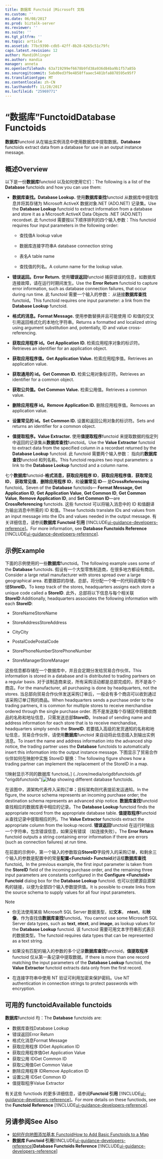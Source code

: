 ```yaml
---
title: 数据库 Functoid |Microsoft 文档
ms.custom: ''
ms.date: 06/08/2017
ms.prod: biztalk-server
ms.reviewer: ''
ms.suite: ''
ms.tgt_pltfrm: ''
ms.topic: article
ms.assetid: 77bc9390-cdb5-42ff-8b28-6265c51c79fc
caps.latest.revision: 12
author: MandiOhlinger
ms.author: mandia
manager: anneta
ms.openlocfilehash: 63a719299ef6678b9fd38a936d84ba9b1f57a85b
ms.sourcegitcommit: 5abd0ed3f9e4858ffaaec5481bfa8878595e95f7
ms.translationtype: MT
ms.contentlocale: zh-CN
ms.lasthandoff: 11/28/2017
ms.locfileid: "25969771"
---
```

# <a name="database-functoids"></a><span data-ttu-id="1f9b2-102">“数据库”Functoid</span><span class="sxs-lookup"><span data-stu-id="1f9b2-102">Database Functoids</span></span>
<span data-ttu-id="1f9b2-103">**数据库**functoid 从在输出实例消息中使用数据库中提取数据。</span><span class="sxs-lookup"><span data-stu-id="1f9b2-103">**Database** functoids extract data from a database for use in an output instance message.</span></span> 

## <a name="overview"></a><span data-ttu-id="1f9b2-104">概述</span><span class="sxs-lookup"><span data-stu-id="1f9b2-104">Overview</span></span>
<span data-ttu-id="1f9b2-105">以下是一份**数据库**functoid 以及如何使用它们：</span><span class="sxs-lookup"><span data-stu-id="1f9b2-105">The following is a list of the **Database** functoids and how you can use them:</span></span>  
  
-   <span data-ttu-id="1f9b2-106">**数据库查找。**</span><span class="sxs-lookup"><span data-stu-id="1f9b2-106">**Database Lookup.**</span></span> <span data-ttu-id="1f9b2-107">使用**数据库查找**functoid 从数据库中提取信息并将其存储为 Microsoft ActiveX 数据对象.NET (ADO.NET) 记录集。</span><span class="sxs-lookup"><span data-stu-id="1f9b2-107">Use the **Database Lookup** functoid to extract information from a database and store it as a Microsoft ActiveX Data Objects .NET (ADO.NET) recordset.</span></span> <span data-ttu-id="1f9b2-108">此 functoid 需要按以下顺序排列的四个输入参数：</span><span class="sxs-lookup"><span data-stu-id="1f9b2-108">This functoid requires four input parameters in the following order:</span></span>  
  
    -   <span data-ttu-id="1f9b2-109">查找值</span><span class="sxs-lookup"><span data-stu-id="1f9b2-109">A lookup value</span></span>  
  
    -   <span data-ttu-id="1f9b2-110">数据库连接字符串</span><span class="sxs-lookup"><span data-stu-id="1f9b2-110">A database connection string</span></span>  
  
    -   <span data-ttu-id="1f9b2-111">表名</span><span class="sxs-lookup"><span data-stu-id="1f9b2-111">A table name</span></span>  
  
    -   <span data-ttu-id="1f9b2-112">查找值的列名。</span><span class="sxs-lookup"><span data-stu-id="1f9b2-112">A column name for the lookup value.</span></span>  
  
-   <span data-ttu-id="1f9b2-113">**错误返回。**</span><span class="sxs-lookup"><span data-stu-id="1f9b2-113">**Error Return.**</span></span> <span data-ttu-id="1f9b2-114">使用**错误返回**functoid 捕获错误的信息，如数据库连接故障，请在运行时期间发生。</span><span class="sxs-lookup"><span data-stu-id="1f9b2-114">Use the **Error Return** functoid to capture error information, such as database connection failures, that occur during run time.</span></span> <span data-ttu-id="1f9b2-115">此 functoid 需要一个输入的参数： 从链接**数据库查找**functoid。</span><span class="sxs-lookup"><span data-stu-id="1f9b2-115">This functoid requires one input parameter: a link from the **Database Lookup** functoid.</span></span>  
  
-   <span data-ttu-id="1f9b2-116">**格式的消息。**</span><span class="sxs-lookup"><span data-stu-id="1f9b2-116">**Format Message.**</span></span> <span data-ttu-id="1f9b2-117">使用参数替换并且可能使用 ID 和值的交叉引用返回格式化的本地化字符串。</span><span class="sxs-lookup"><span data-stu-id="1f9b2-117">Returns a formatted and localized string using argument substitution and, potentially, ID and value cross-referencing.</span></span>  
  
-   <span data-ttu-id="1f9b2-118">**获取应用程序 id。**</span><span class="sxs-lookup"><span data-stu-id="1f9b2-118">**Get Application ID.**</span></span> <span data-ttu-id="1f9b2-119">检索应用程序对象的标识符。</span><span class="sxs-lookup"><span data-stu-id="1f9b2-119">Retrieves an identifier for an application object.</span></span>  
  
-   <span data-ttu-id="1f9b2-120">**获取应用程序值。**</span><span class="sxs-lookup"><span data-stu-id="1f9b2-120">**Get Application Value.**</span></span> <span data-ttu-id="1f9b2-121">检索应用程序值。</span><span class="sxs-lookup"><span data-stu-id="1f9b2-121">Retrieves an application value.</span></span>  
  
-   <span data-ttu-id="1f9b2-122">**获取通用的 id。**</span><span class="sxs-lookup"><span data-stu-id="1f9b2-122">**Get Common ID.**</span></span> <span data-ttu-id="1f9b2-123">检索公用对象标识符。</span><span class="sxs-lookup"><span data-stu-id="1f9b2-123">Retrieves an identifier for a common object.</span></span>  
  
-   <span data-ttu-id="1f9b2-124">**获取公共值。**</span><span class="sxs-lookup"><span data-stu-id="1f9b2-124">**Get Common Value.**</span></span> <span data-ttu-id="1f9b2-125">检索公用值。</span><span class="sxs-lookup"><span data-stu-id="1f9b2-125">Retrieves a common value.</span></span>  
  
-   <span data-ttu-id="1f9b2-126">**删除应用程序 id。**</span><span class="sxs-lookup"><span data-stu-id="1f9b2-126">**Remove Application ID.**</span></span> <span data-ttu-id="1f9b2-127">删除应用程序值。</span><span class="sxs-lookup"><span data-stu-id="1f9b2-127">Removes an application value.</span></span>  
  
-   <span data-ttu-id="1f9b2-128">**设置常见的 id。**</span><span class="sxs-lookup"><span data-stu-id="1f9b2-128">**Set Common ID.**</span></span> <span data-ttu-id="1f9b2-129">设置和返回公用对象的标识符。</span><span class="sxs-lookup"><span data-stu-id="1f9b2-129">Sets and returns an identifier for a common object.</span></span>  
  
-   <span data-ttu-id="1f9b2-130">**值提取程序。**</span><span class="sxs-lookup"><span data-stu-id="1f9b2-130">**Value Extractor.**</span></span> <span data-ttu-id="1f9b2-131">使用**值提取程序**functoid 来提取数据的指定列中返回的记录集从**数据库查找**functoid。</span><span class="sxs-lookup"><span data-stu-id="1f9b2-131">Use the **Value Extractor** functoid to extract data from the specified column in a recordset returned by the **Database Lookup** functoid.</span></span> <span data-ttu-id="1f9b2-132">此 functoid 需要两个输入参数： 指向的**数据库查找**functoid 和列名称。</span><span class="sxs-lookup"><span data-stu-id="1f9b2-132">This functoid requires two input parameters: a link to the **Database Lookup** functoid and a column name.</span></span>  
  
 <span data-ttu-id="1f9b2-133">七个**数据库**functoid-**格式消息，获取应用程序 ID**，**获取应用程序值**，**获取常见 ID**， **获取常见值**，**删除应用程序 ID**，和**设置常见 ID**— 是**CrossReferencing** functoid。</span><span class="sxs-lookup"><span data-stu-id="1f9b2-133">Seven of the **Database** functoids— **Format Message, Get Application ID**, **Get Application Value**, **Get Common ID**, **Get Common Value**, **Remove Application ID**, and **Set Common ID**—are **CrossReferencing** functoids.</span></span> <span data-ttu-id="1f9b2-134">这些 functoid 可以将输入消息中的 ID 和值翻译为输出消息中所需的 ID 和值。</span><span class="sxs-lookup"><span data-stu-id="1f9b2-134">These functoids translate IDs and values from an input message into the IDs and values needed in the output message.</span></span> <span data-ttu-id="1f9b2-135">有关详细信息，请参阅**数据库 Functoid 引用** [!INCLUDE[ui-guidance-developers-reference](../includes/ui-guidance-developers-reference.md)]。</span><span class="sxs-lookup"><span data-stu-id="1f9b2-135">For more information, see **Database Functoids Reference** [!INCLUDE[ui-guidance-developers-reference](../includes/ui-guidance-developers-reference.md)].</span></span> 

## <a name="example"></a><span data-ttu-id="1f9b2-136">示例</span><span class="sxs-lookup"><span data-stu-id="1f9b2-136">Example</span></span>  
 <span data-ttu-id="1f9b2-137">下面的示例使用的一些**数据库**functoid。</span><span class="sxs-lookup"><span data-stu-id="1f9b2-137">The following example uses some of the **Database** functoids.</span></span> <span data-ttu-id="1f9b2-138">假设有一个大型零售制造商，在很多地方都设有商店。</span><span class="sxs-lookup"><span data-stu-id="1f9b2-138">Consider a large retail manufacturer with stores spread over a large geographical area.</span></span> <span data-ttu-id="1f9b2-139">若要跟踪的存储，总部，将分配一个唯一的代码调用每个存储**StoreID**。</span><span class="sxs-lookup"><span data-stu-id="1f9b2-139">To keep track of the stores, headquarters assigns each store a unique code called a **StoreID**.</span></span> <span data-ttu-id="1f9b2-140">此外，总部将以下信息与每个相关联**StoreID**:</span><span class="sxs-lookup"><span data-stu-id="1f9b2-140">Additionally, headquarters associates the following information with each **StoreID**:</span></span>  
  
-   <span data-ttu-id="1f9b2-141">StoreName</span><span class="sxs-lookup"><span data-stu-id="1f9b2-141">StoreName</span></span>  
  
-   <span data-ttu-id="1f9b2-142">StoreAddress</span><span class="sxs-lookup"><span data-stu-id="1f9b2-142">StoreAddress</span></span>  
  
-   <span data-ttu-id="1f9b2-143">City</span><span class="sxs-lookup"><span data-stu-id="1f9b2-143">City</span></span>  
  
-   <span data-ttu-id="1f9b2-144">PostalCode</span><span class="sxs-lookup"><span data-stu-id="1f9b2-144">PostalCode</span></span>  
  
-   <span data-ttu-id="1f9b2-145">StorePhoneNumber</span><span class="sxs-lookup"><span data-stu-id="1f9b2-145">StorePhoneNumber</span></span>  
  
-   <span data-ttu-id="1f9b2-146">StoreManager</span><span class="sxs-lookup"><span data-stu-id="1f9b2-146">StoreManager</span></span>  
  
 <span data-ttu-id="1f9b2-147">这些信息都存储在一个数据库中，并且会定期分发给贸易合作伙伴。</span><span class="sxs-lookup"><span data-stu-id="1f9b2-147">This information is stored in a database and is distributed to trading partners on a regular basis.</span></span> <span data-ttu-id="1f9b2-148">对于该制造商来说，所有采购活动都是总部完成的，而不是各个商店。</span><span class="sxs-lookup"><span data-stu-id="1f9b2-148">For the manufacturer, all purchasing is done by headquarters, not the stores.</span></span> <span data-ttu-id="1f9b2-149">当总部向贸易合作伙伴发送采购订单后，一般会有多个商店可以收到通过该采购订单订购的商品。</span><span class="sxs-lookup"><span data-stu-id="1f9b2-149">When headquarters sends a purchase order to the trading partners, it is common for multiple stores to receive merchandise ordered through the single purchase order.</span></span> <span data-ttu-id="1f9b2-150">而不是发送每个存储区中将接收商品的名称和地址信息，只需发送总部**StoreID**。</span><span class="sxs-lookup"><span data-stu-id="1f9b2-150">Instead of sending name and address information for each store that is to receive merchandise, headquarters simply sends the **StoreID**.</span></span> <span data-ttu-id="1f9b2-151">若要插入高级的发货通知的名称和地址信息，贸易合作伙伴，请使用**数据库**functoid 来自动将此信息插入到输出实例消息。</span><span class="sxs-lookup"><span data-stu-id="1f9b2-151">To insert the name and address information into the advanced ship notice, the trading partner uses the **Database** functoids to automatically insert this information into the output instance message.</span></span> <span data-ttu-id="1f9b2-152">下图显示了贸易合作伙伴如何在映射中实施 StoreID 替换：</span><span class="sxs-lookup"><span data-stu-id="1f9b2-152">The following figure shows how a trading partner can implement the replacement of the StoreID in a map.</span></span>  
  
 <span data-ttu-id="1f9b2-153">![映射显示不同的数据库 functoid。] (../core/media/origdbfunctoids.gif "origdbfunctoids")</span><span class="sxs-lookup"><span data-stu-id="1f9b2-153">![Map showing  different database functoids.](../core/media/origdbfunctoids.gif "origdbfunctoids")</span></span>  
  
 <span data-ttu-id="1f9b2-154">在该图中，源架构代表传入采购订单；目标架构则代表提前发运通知。</span><span class="sxs-lookup"><span data-stu-id="1f9b2-154">In the figure, the source schema represents an incoming purchase order; the destination schema represents an advanced ship notice.</span></span> <span data-ttu-id="1f9b2-155">**数据库查找**functoid 查找相应的数据库表中相应的记录。</span><span class="sxs-lookup"><span data-stu-id="1f9b2-155">The **Database Lookup** functoid finds the appropriate record from the appropriate database table.</span></span> <span data-ttu-id="1f9b2-156">**值提取程序**functoid 从查找记录中提取相应的列。</span><span class="sxs-lookup"><span data-stu-id="1f9b2-156">The **Value Extractor** functoids extract the appropriate column from the lookup record.</span></span> <span data-ttu-id="1f9b2-157">**错误返回**functoid 在运行时输出一个字符串，包含错误信息，如果没有错误 （如连接失败）。</span><span class="sxs-lookup"><span data-stu-id="1f9b2-157">The **Error Return** functoid outputs a string containing error information if there are errors (such as connection failures) at run time.</span></span>  
  
 <span data-ttu-id="1f9b2-158">在前面的示例中，第一个输入的参数取自**StoreID**字段传入的采购订单，和剩余三个输入的参数是配置中的常量**配置\<Functoid\> Functoid**对话框**数据库查找**functoid。</span><span class="sxs-lookup"><span data-stu-id="1f9b2-158">In the previous example, the first input parameter is taken from the **StoreID** field of the incoming purchase order, and the remaining three input parameters are constants configured in the **Configure \<Functoid\> Functoid** dialog box for the **Database Lookup** functoid.</span></span> <span data-ttu-id="1f9b2-159">也可以创建源自源架构的链接，以便为全部四个输入参数提供值。</span><span class="sxs-lookup"><span data-stu-id="1f9b2-159">It is possible to create links from the source schema to supply values for all four input parameters.</span></span>  
  
> [!NOTE]
>  * <span data-ttu-id="1f9b2-160">你无法使用某些 Microsoft SQL Server 数据类型，如**文本**， **ntext**，和**映像**，作为查找值**数据库查找**functoid。</span><span class="sxs-lookup"><span data-stu-id="1f9b2-160">You cannot use some Microsoft SQL Server data types, such as **text**, **ntext**, and **image**, as lookup values for the **Database Lookup** functoid.</span></span> <span data-ttu-id="1f9b2-161">该 functoid 需要可用文本字符串形式表示的数据类型。</span><span class="sxs-lookup"><span data-stu-id="1f9b2-161">The functoid requires data types that can be represented as a text string.</span></span>  
>
>  * <span data-ttu-id="1f9b2-162">如果没有匹配的输入的参数的多个记录**数据库查找**functoid，**值提取程序**functoid 仅从第一条记录中提取数据。</span><span class="sxs-lookup"><span data-stu-id="1f9b2-162">If there is more than one record matching the input parameters of the **Database Lookup** functoid, the **Value Extractor** functoid extracts data only from the first record.</span></span>  
>
>  * <span data-ttu-id="1f9b2-163">在连接字符串中使用 NT 验证可利用加密来保护密码。</span><span class="sxs-lookup"><span data-stu-id="1f9b2-163">Use NT authentication in connection strings to protect passwords with encryption.</span></span>  

## <a name="available-functoids"></a><span data-ttu-id="1f9b2-164">可用的 functoid</span><span class="sxs-lookup"><span data-stu-id="1f9b2-164">Available functoids</span></span>  
 <span data-ttu-id="1f9b2-165">**数据库**functoid 均：</span><span class="sxs-lookup"><span data-stu-id="1f9b2-165">The **Database** functoids are:</span></span> 

* <span data-ttu-id="1f9b2-166">数据库查找</span><span class="sxs-lookup"><span data-stu-id="1f9b2-166">Database Lookup</span></span>
* <span data-ttu-id="1f9b2-167">错误返回</span><span class="sxs-lookup"><span data-stu-id="1f9b2-167">Error Return</span></span>
* <span data-ttu-id="1f9b2-168">格式化消息</span><span class="sxs-lookup"><span data-stu-id="1f9b2-168">Format Message</span></span>
* <span data-ttu-id="1f9b2-169">获取应用程序 ID</span><span class="sxs-lookup"><span data-stu-id="1f9b2-169">Get Application ID</span></span>
* <span data-ttu-id="1f9b2-170">获取应用程序值</span><span class="sxs-lookup"><span data-stu-id="1f9b2-170">Get Application Value</span></span>
* <span data-ttu-id="1f9b2-171">获取公用 ID</span><span class="sxs-lookup"><span data-stu-id="1f9b2-171">Get Common ID</span></span>
* <span data-ttu-id="1f9b2-172">获取公用值</span><span class="sxs-lookup"><span data-stu-id="1f9b2-172">Get Common Value</span></span>
* <span data-ttu-id="1f9b2-173">删除应用程序 ID</span><span class="sxs-lookup"><span data-stu-id="1f9b2-173">Remove Application ID</span></span>
* <span data-ttu-id="1f9b2-174">设置公用 ID</span><span class="sxs-lookup"><span data-stu-id="1f9b2-174">Set Common ID</span></span>
* <span data-ttu-id="1f9b2-175">值提取程序</span><span class="sxs-lookup"><span data-stu-id="1f9b2-175">Value Extractor</span></span>

<span data-ttu-id="1f9b2-176">有关这些 functiods 的更多详细信息，请参阅**Functoid 引用** [!INCLUDE[ui-guidance-developers-reference](../includes/ui-guidance-developers-reference.md)]。</span><span class="sxs-lookup"><span data-stu-id="1f9b2-176">For more details on these functiods, see the **Functoid Reference** [!INCLUDE[ui-guidance-developers-reference](../includes/ui-guidance-developers-reference.md)].</span></span>

## <a name="see-also"></a><span data-ttu-id="1f9b2-177">另请参阅</span><span class="sxs-lookup"><span data-stu-id="1f9b2-177">See Also</span></span>  
-  [<span data-ttu-id="1f9b2-178">如何在向地图添加基本 Functoid</span><span class="sxs-lookup"><span data-stu-id="1f9b2-178">How to Add Basic Functoids to a Map</span></span>](../core/how-to-add-basic-functoids-to-a-map.md)   
-  <span data-ttu-id="1f9b2-179">**数据库 Functoid 引用**[!INCLUDE[ui-guidance-developers-reference](../includes/ui-guidance-developers-reference.md)]</span><span class="sxs-lookup"><span data-stu-id="1f9b2-179">**Database Functoids Reference** [!INCLUDE[ui-guidance-developers-reference](../includes/ui-guidance-developers-reference.md)]</span></span>